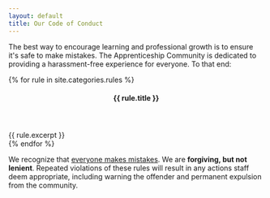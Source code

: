 ```yaml
---
layout: default
title: Our Code of Conduct
---
```


The best way to encourage learning and professional growth is to ensure it's
safe to make mistakes. The Apprenticeship Community is dedicated to providing a
harassment-free experience for everyone. To that end:

<section id="community-rules">
  <main>
  {% for rule in site.categories.rules %}
    <article>
      <header>
        <h4>{{ rule.title }}</h4>
      </header>
      <main>
        {{ rule.excerpt }}
      </main>
    </article>
  {% endfor %}
  </main>
</section>

We recognize that [everyone makes
mistakes](http://juliepagano.com/blog/2014/01/06/on-making-mistakes/). We are
**forgiving, but not lenient**.  Repeated violations of these rules will result in any actions staff deem appropriate, including warning the offender and permanent expulsion from the community.
